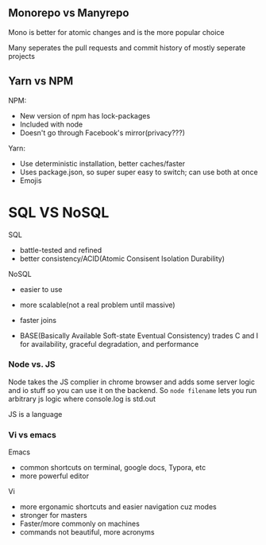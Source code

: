 ## Monorepo vs Manyrepo

Mono is better for atomic changes and is the more popular choice

Many seperates the pull requests and commit history of mostly seperate projects

## Yarn vs NPM

NPM:

- New version of npm has lock-packages
- Included with node
- Doesn't go through Facebook's mirror(privacy???)

Yarn:

- Use deterministic installation, better caches/faster
- Uses package.json, so super super easy to switch; can use both at once
- Emojis

# SQL VS NoSQL

SQL

- battle-tested and refined
- better consistency/ACID(Atomic Consisent Isolation Durability)

NoSQL

- easier to use

- more scalable(not a real problem until massive)

- faster joins

- BASE(Basically Available Soft-state Eventual Consistency) trades C and I for availability, graceful degradation, and performance


### Node vs. JS

Node takes the JS complier in chrome browser and adds some server logic and io stuff so you can use it on the backend. So `node filename` lets you run arbitrary js logic where console.log is std.out

JS is a language

### Vi vs emacs

Emacs 

- common shortcuts on terminal, google docs, Typora, etc 
- more powerful editor 

Vi

- more ergonamic shortcuts and easier navigation cuz modes
- stronger for masters
- Faster/more commonly on machines
- commands not beautiful, more acronyms

